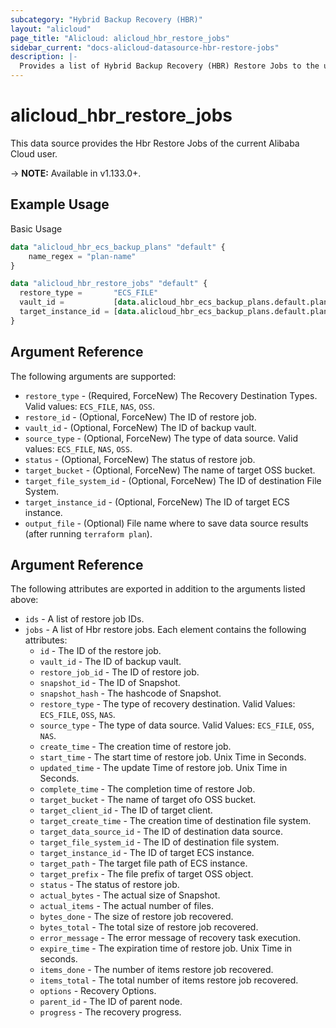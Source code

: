 ```yaml
---
subcategory: "Hybrid Backup Recovery (HBR)"
layout: "alicloud"
page_title: "Alicloud: alicloud_hbr_restore_jobs"
sidebar_current: "docs-alicloud-datasource-hbr-restore-jobs"
description: |-
  Provides a list of Hybrid Backup Recovery (HBR) Restore Jobs to the user.
---
```


# alicloud\_hbr\_restore\_jobs

This data source provides the Hbr Restore Jobs of the current Alibaba Cloud user.

-> **NOTE:** Available in v1.133.0+.

## Example Usage

Basic Usage

```terraform
data "alicloud_hbr_ecs_backup_plans" "default" {
    name_regex = "plan-name"
}

data "alicloud_hbr_restore_jobs" "default" {
  restore_type =       "ECS_FILE"
  vault_id =           [data.alicloud_hbr_ecs_backup_plans.default.plans.0.vault_id]
  target_instance_id = [data.alicloud_hbr_ecs_backup_plans.default.plans.0.instance_id]
}
```

## Argument Reference

The following arguments are supported:

* `restore_type` - (Required, ForceNew) The Recovery Destination Types. Valid values: `ECS_FILE`, `NAS`, `OSS`.
* `restore_id` - (Optional, ForceNew) The ID of restore job.
* `vault_id` - (Optional, ForceNew) The ID of backup vault.
* `source_type` - (Optional, ForceNew) The type of data source. Valid values: `ECS_FILE`, `NAS`, `OSS`.
* `status` - (Optional, ForceNew) The status of restore job.
* `target_bucket` - (Optional, ForceNew) The name of target OSS bucket.
* `target_file_system_id` - (Optional, ForceNew) The ID of destination File System.
* `target_instance_id` - (Optional, ForceNew) The ID of target ECS instance.
* `output_file` - (Optional) File name where to save data source results (after running `terraform plan`).


## Argument Reference

The following attributes are exported in addition to the arguments listed above:

* `ids` - A list of restore job IDs.
* `jobs` - A list of Hbr restore jobs. Each element contains the following attributes:
	* `id` - The ID of the restore job.
	* `vault_id` - The ID of backup vault.
	* `restore_job_id` - The ID of restore job.
	* `snapshot_id` - The ID of Snapshot.
	* `snapshot_hash` - The hashcode of Snapshot.
	* `restore_type` - The type of recovery destination. Valid Values: `ECS_FILE`, `OSS`, `NAS`.
	* `source_type` - The type of data source. Valid Values: `ECS_FILE`, `OSS`, `NAS`.
	* `create_time` - The creation time of restore job.
	* `start_time` - The start time of restore job. Unix Time in Seconds.
	* `updated_time` - The update Time of restore job. Unix Time in Seconds.
	* `complete_time` - The completion time of restore Job.
	* `target_bucket` - The name of target ofo OSS bucket.
	* `target_client_id` - The ID of target client.
	* `target_create_time` - The creation time of destination file system.
	* `target_data_source_id` - The ID of destination data source.
	* `target_file_system_id` - The ID of destination file system.
	* `target_instance_id` - The ID of target ECS instance.
	* `target_path` - The target file path of ECS instance.
	* `target_prefix` - The file prefix of target OSS object.
	* `status` - The status of restore job.
	* `actual_bytes` - The actual size of Snapshot.
	* `actual_items` - The actual number of files.
	* `bytes_done` - The size of restore job recovered.
	* `bytes_total` - The total size of restore job recovered.
	* `error_message` - The error message of recovery task execution.
	* `expire_time` - The expiration time of restore job. Unix Time in seconds.
	* `items_done` - The number of items restore job recovered.
	* `items_total` - The total number of items restore job recovered.
	* `options` - Recovery Options.
	* `parent_id` - The ID of parent node.
	* `progress` - The recovery progress.
